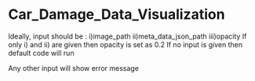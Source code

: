 # Car_Damage_Data_Visualization

 Ideally, input should be :
	i)image_path
	ii)meta_data_json_path 
	iii)opacity
 If only i) and ii) are given then opacity is set as 0.2
 If no input is given then default code will run

Any other input will show error message